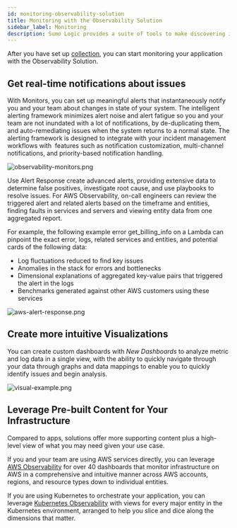 ```yaml
---
id: monitoring-observability-solution
title: Monitoring with the Observability Solution
sidebar_label: Monitoring
description: Sumo Logic provides a suite of tools to make discovering issues faster.
---
```


After you have set up [collection](set-up-collection-observability.md), you can start monitoring your application with the Observability Solution.

## Get real-time notifications about issues

With Monitors, you can set up meaningful alerts that instantaneously notify you and your team about changes in state of your system. The intelligent alerting framework minimizes alert noise and alert fatigue so you and your team are not inundated with a lot of notifications, by de-duplicating them, and auto-remediating issues when the system returns to a normal state. The alerting framework is designed to integrate with your incident management workflows with  features such as notification customization, multi-channel notifications, and priority-based notification handling. 

![observability-monitors.png](/img/observability/observability-monitors.png)

Use Alert Response create advanced alerts, providing extensive data to determine false positives, investigate root cause, and use playbooks to resolve issues. For AWS Observability, on-call engineers can review the triggered alert and related alerts based on the timeframe and entities, finding faults in services and servers and viewing entity data from one aggregated report.

For example, the following example error get_billing_info on a Lambda can pinpoint the exact error, logs, related services and entities, and potential cards of the following data:

* Log fluctuations reduced to find key issues
* Anomalies in the stack for errors and bottlenecks
* Dimensional explanations of aggregated key-value pairs that triggered the alert in the logs
* Benchmarks generated against other AWS customers using these services

![aws-alert-response.png](/img/observability/aws-alert-response.png)

## Create more intuitive Visualizations

You can create custom dashboards with *New Dashboards* to analyze metric and log data in a single view, with the ability to quickly navigate through your data through graphs and data mappings to enable you to quickly identify issues and begin analysis.

![visual-example.png](/img/observability/visual-example.png)

## Leverage Pre-built Content for Your Infrastructure

Compared to apps, solutions offer more supporting content plus a high-level view of what you may need given your use case.

If you and your team are using AWS services directly, you can leverage [AWS Observability](https://www.sumologic.com/lp/aws-observability/) for over 40 dashboards that monitor infrastructure on AWS in a comprehensive and intuitive manner across AWS accounts, regions, and resource types down to individual entities.

If you are using Kubernetes to orchestrate your application, you can leverage [Kubernetes Observability](/docs/observability/kubernetes-solution/navigate-kubernetes-environment) with views for every major entity in the Kubernetes environment, arranged to help you slice and dice along the dimensions that matter.
 
